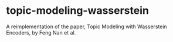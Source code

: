 # topic-modeling-wasserstein
A reimplementation of the paper, Topic Modeling with Wasserstein Encoders, by Feng Nan et al.
